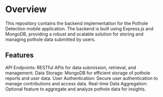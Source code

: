 # Overview
This repository contains the backend implementation for the Pothole Detection mobile application. The backend is built using Express.js and MongoDB, providing a robust and scalable solution for storing and managing pothole data submitted by users.

## Features
API Endpoints: RESTful APIs for data submission, retrieval, and management.
Data Storage: MongoDB for efficient storage of pothole reports and user data.
User Authentication: Secure user authentication to manage contributions and access data.
Real-time Data Aggregation: Optional feature to aggregate and analyze pothole data for insights.
